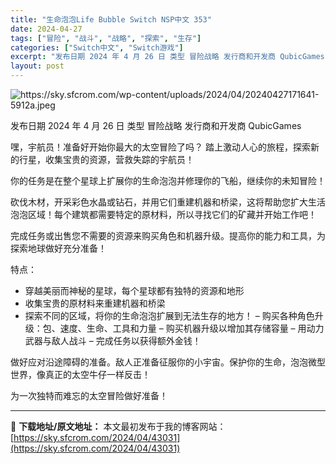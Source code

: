 ```yaml
---
title: "生命泡泡Life Bubble Switch NSP中文 353"
date: 2024-04-27
tags: ["冒险", "战斗", "战略", "探索", "生存"]
categories: ["Switch中文", "Switch游戏"]
excerpt: "发布日期 2024 年 4 月 26 日 类型 冒险战略 发行商和开发商 QubicGames 嘿，宇航员！准备好开始你最大的太空冒险了吗？ 踏上激动人心的旅程，探索新的行星，收集宝贵的资源，营救失踪的宇航员！ 你的任务是在整个星球上扩展你的生命泡泡并修理你的飞船，继续你的未知冒险！ 砍伐木材，开采&hellip;"
layout: post
---
```


<img class="aligncenter" src="https://sky.sfcrom.com/wp-content/uploads/2024/04/20240427171641-5912a.jpeg" alt="https://sky.sfcrom.com/wp-content/uploads/2024/04/20240427171641-5912a.jpeg" />

发布日期 2024 年 4 月 26 日
类型 冒险战略
发行商和开发商 QubicGames

嘿，宇航员！准备好开始你最大的太空冒险了吗？
踏上激动人心的旅程，探索新的行星，收集宝贵的资源，营救失踪的宇航员！

你的任务是在整个星球上扩展你的生命泡泡并修理你的飞船，继续你的未知冒险！

砍伐木材，开采彩色水晶或钻石，并用它们重建机器和桥梁，这将帮助您扩大生活泡泡区域！每个建筑都需要特定的原材料，所以寻找它们的矿藏并开始工作吧！

完成任务或出售您不需要的资源来购买角色和机器升级。提高你的能力和工具，为探索地球做好充分准备！

特点：
- 穿越美丽而神秘的星球，每个星球都有独特的资源和地形
- 收集宝贵的原材料来重建机器和桥梁
- 探索不同的区域，将你的生命泡泡扩展到无法生存的地方！
– 购买各种角色升级：包、速度、生命、工具和力量
– 购买机器升级以增加其存储容量
– 用动力武器与敌人战斗
– 完成任务以获得额外金钱！

做好应对沿途障碍的准备。敌人正准备征服你的小宇宙。保护你的生命，泡泡微型世界，像真正的太空牛仔一样反击！

为一次独特而难忘的太空冒险做好准备！

---
📖 **下载地址/原文地址：** 本文最初发布于我的博客网站：[https://sky.sfcrom.com/2024/04/43031](https://sky.sfcrom.com/2024/04/43031)
